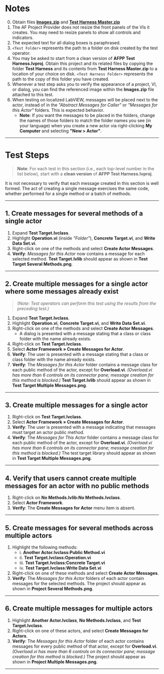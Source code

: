 # Notes

0. Obtain files **[Images.zip](Images.zip)** and **[Test Harness Master.zip](<Test Harness Master.zip>)**
1. The AF Project Provider does not resize the front panels of the VIs it creates. You may need to resize panels to show all controls and indicators.  
2. The expected text for all dialog boxes is paraphrased.  
3. `<Test Folder>` represents the path to a folder on disk created by the test operator.  
4. You may be asked to start from a clean version of **AFPP Test Harness.lvproj**. Obtain this project and its related files by copying the folder **Test Harness** and its contents from **Test Harness Master.zip** to a location of your choice on disk. `<Test Harness Folder>` represents the path to the copy of this folder you have created.  
5. Whenever a test step asks you to verify the appearance of a project, VI, or dialog, you can find the referenced image within the **Images.zip** file attached to this test.  
6. When testing on localized LabVIEW, messages will be placed next to the actor, instead of in the *"Abstract Messages for Caller"* or *"Messages for this Actor"* folders. This is expected behavior.  
   - **Note**: If you want the messages to be placed in the folders, change the names of those folders to match the folder names you see (in your language) when you create a new actor via right-clicking **My Computer** and selecting **"New > Actor"**.

---

# Test Steps

> **Note**: For each test in this section (i.e., each top-level number in the list below), start with a **clean version** of **AFPP Test Harness.lvproj**.

It is not necessary to verify that each message created in this section is well formed. The act of creating a single message exercises the same code, whether performed for a single method or a batch of methods.

---

## 1. Create messages for several methods of a single actor

1. Expand **Test Target.lvclass**.  
2. Highlight **Operation.vi** (inside *"Folder"*), **Concrete Target.vi**, and **Write Data Set.vi**.  
3. Right-click on one of the methods and select **Create Actor Messages**.  
4. **Verify**: *Messages for this Actor* now contains a message for each selected method. **Test Target.lvlib** should appear as shown in **Test Target Several Methods.png**.

---

## 2. Create multiple messages for a single actor where some messages already exist

> *(Note: Test operators can perform this test using the results from the preceding test.)*

1. Expand **Test Target.lvclass**.  
2. Highlight **Operation.vi**, **Concrete Target.vi**, and **Write Data Set.vi**.  
3. Right-click on one of the methods and select **Create Actor Messages**.  
   - A dialog is presented with a message stating that a class or class folder with the name already exists.  
4. Right-click on **Test Target.lvclass**.  
5. Select **Actor Framework » Create Messages for Actor**.  
6. **Verify**: The user is presented with a message stating that a class or class folder with the name already exists.  
7. **Verify**: The *Messages for this Actor* folder contains a message class for each public method of the actor, except for **Overload.vi**. *(Overload.vi has more than 6 controls on its connector pane; message creation for this method is blocked.)* **Test Target.lvlib** should appear as shown in **Test Target Multiple Messages.png**.

---

## 3. Create multiple messages for a single actor

1. Right-click on **Test Target.lvclass**.  
2. Select **Actor Framework » Create Messages for Actor**.  
3. **Verify**: The user is presented with a message indicating that messages must target an actor public method.  
4. **Verify**: The *Messages for This Actor* folder contains a message class for each public method of the actor, except for **Overload.vi**. *(Overload.vi has more than 6 controls on its connector pane; message creation for this method is blocked.)* The test target library should appear as shown in **Test Target Multiple Messages.png**.

---

## 4. Verify that users cannot create multiple messages for an actor with no public methods

1. Right-click on **No Methods.lvlib:No Methods.lvclass**.  
2. Select **Actor Framework**.  
3. **Verify**: The **Create Messages for Actor** menu item is absent.

---

## 5. Create messages for several methods across multiple actors

1. Highlight the following methods:  
   - i. **Another Actor.lvclass:Public Method.vi**  
   - ii. **Test Target.lvclass:Operation.vi**  
   - iii. **Test Target.lvclass:Concrete Target.vi**  
   - iv. **Test Target.lvclass:Write Data Set.vi**  
2. Right-click on one of these methods and select **Create Actor Messages**.  
3. **Verify**: The *Messages for this Actor* folders of each actor contain messages for the selected methods. The project should appear as shown in **Project Several Methods.png**.

---

## 6. Create multiple messages for multiple actors

1. Highlight **Another Actor.lvclass**, **No Methods.lvclass**, and **Test Target.lvclass**.  
2. Right-click on one of these actors, and select **Create Messages for Actors**.  
3. **Verify**: The *Messages for this Actor* folder of each actor contains messages for every public method of that actor, except for **Overload.vi**. *(Overload.vi has more than 6 controls on its connector pane; message creation for this method is blocked.)* The project should appear as shown in **Project Multiple Messages.png**.

---
